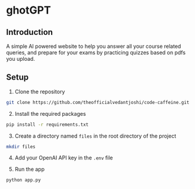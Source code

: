 # ghotGPT

## Introduction

A simple AI powered website to help you answer all your course related queries, and prepare for your exams by practicing quizzes based on pdfs you upload.

## Setup

1. Clone the repository

```bash
git clone https://github.com/theofficialvedantjoshi/code-caffeine.git
```

2. Install the required packages

```bash
pip install -r requirements.txt
```

3. Create a directory named `files` in the root directory of the project

```bash
mkdir files
```

4. Add your OpenAI API key in the `.env` file

5. Run the app

```bash
python app.py
```
